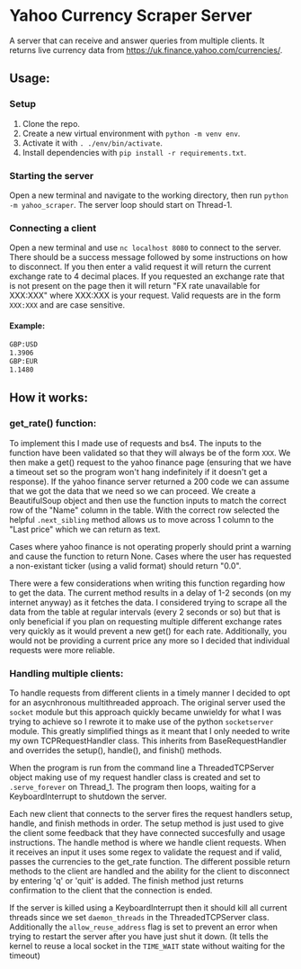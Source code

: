 # Yahoo Currency Scraper Server
A server that can receive and answer queries from multiple clients.
It returns live currency data from https://uk.finance.yahoo.com/currencies/.

## Usage:
### Setup
1. Clone the repo.
2. Create a new virtual environment with `python -m venv env`.
3. Activate it with `. ./env/bin/activate`.
4. Install dependencies with `pip install -r requirements.txt`.

### Starting the server
Open a new terminal and navigate to the working directory, then run `python -m yahoo_scraper`.
The server loop should start on Thread-1.

### Connecting a client
Open a new terminal and use `nc localhost 8080` to connect to the server.
There should be a success message followed by some instructions on how to disconnect.
If you then enter a valid request it will return the current exchange rate to 4 decimal places. If you requested an exchange rate that is not present on the page then it will return "FX rate unavailable for XXX:XXX" where XXX:XXX is your request.
Valid requests are in the form `XXX:XXX` and are case sensitive.

#### Example:
```bash
GBP:USD
1.3906
GBP:EUR
1.1480
```


## How it works:
### get_rate() function:
To implement this I made use of requests and bs4.
The inputs to the function have been validated so that they will always be of the form `XXX`.
We then make a get() request to the yahoo finance page (ensuring that we have a timeout set so the program won't hang indefinitely if it doesn't get a response). If the yahoo finance server returned a 200 code we can assume that we got the data that we need so we can proceed.
We create a BeautifulSoup object and then use the function inputs to match the correct row of the "Name" column in the table. With the correct row selected the helpful `.next_sibling` method allows us to move across 1 column to the "Last price" which we can return as text.

Cases where yahoo finance is not operating properly should print a warning and cause the function to return None. 
Cases where the user has requested a non-existant ticker (using a valid format) should return "0.0".

There were a few considerations when writing this function regarding how to get the data. The current method results in a delay of 1-2 seconds (on my internet anyway) as it fetches the data. I considered trying to scrape all the data from the table at regular intervals (every 2 seconds or so) but that is only beneficial if you plan on requesting multiple different exchange rates very quickly as it would prevent a new get() for each rate. Additionally, you would not be providing a current price any more so I decided that individual requests were more reliable.

### Handling multiple clients:
To handle requests from different clients in a timely manner I decided to opt for an asycnhronous multithreaded approach. 
The original server used the `socket` module but this approach quickly became unwieldy for what I was trying to achieve so I rewrote it to make use of the python `socketserver` module. This greatly simplified things as it meant that I only needed to write my own TCPRequestHandler class. This inherits from BaseRequestHandler and overrides the setup(), handle(), and finish() methods.

When the program is run from the command line a ThreadedTCPServer object making use of my request handler class is created and set to `.serve_forever` on Thread_1. The program then loops, waiting for a KeyboardInterrupt to shutdown the server.

Each new client that connects to the server fires the request handlers setup, handle, and finish methods in order. The setup method is just used to give the client some feedback that they have connected succesfully and usage instructions.
The handle method is where we handle client requests. When it receives an input it uses some regex to validate the request and if valid, passes the currencies to the get_rate function. The different possible return methods to the client are handled and the ability for the client to disconnect by entering 'q' or 'quit' is added.
The finish method just returns confirmation to the client that the connection is ended.

If the server is killed using a KeyboardInterrupt then it should kill all current threads since we set `daemon_threads` in the ThreadedTCPServer class. Additionally the `allow_reuse_address` flag is set to prevent an error when trying to restart the server after you have just shut it down. (It tells the kernel to reuse a local socket in the `TIME_WAIT` state without waiting for the timeout)